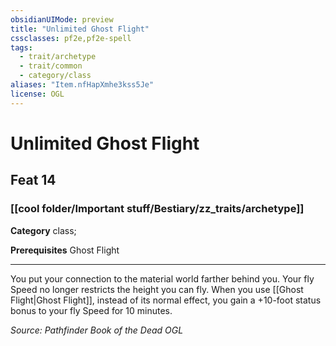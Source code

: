 ```yaml
---
obsidianUIMode: preview
title: "Unlimited Ghost Flight"
cssclasses: pf2e,pf2e-spell
tags:
  - trait/archetype
  - trait/common
  - category/class
aliases: "Item.nfHapXmhe3kss5Je"
license: OGL
---
```

# Unlimited Ghost Flight
## Feat 14
### [[cool folder/Important stuff/Bestiary/zz_traits/archetype]]

**Category** class; 



**Prerequisites** Ghost Flight
* * *
You put your connection to the material world farther behind you. Your fly Speed no longer restricts the height you can fly. When you use [[Ghost Flight|Ghost Flight]], instead of its normal effect, you gain a +10-foot status bonus to your fly Speed for 10 minutes.

*Source: Pathfinder Book of the Dead*
*OGL*